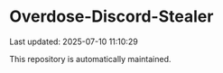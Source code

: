 # Overdose-Discord-Stealer

Last updated: 2025-07-10 11:10:29

This repository is automatically maintained.
